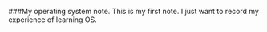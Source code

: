 ###My operating system note.
This is my first note. I just want to record my experience of learning OS.
